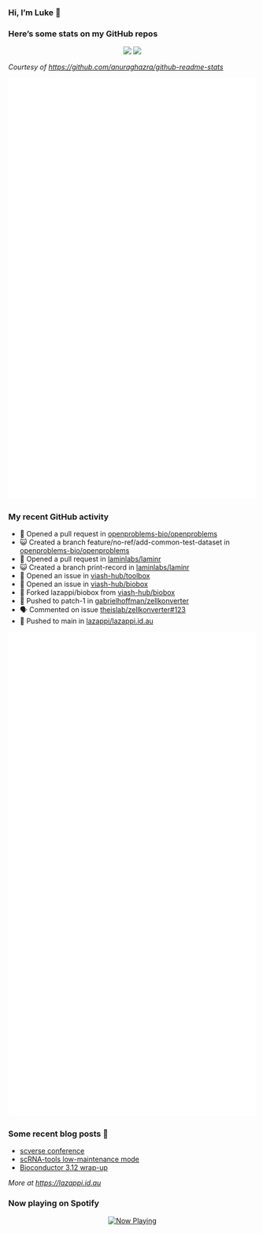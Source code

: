 
<!-- README.md is generated from README.Rmd. Please edit that file -->

### Hi, I’m Luke 👋

<!--
**lazappi/lazappi** is a ✨ _special_ ✨ repository because its `README.md` (this file) appears on your GitHub profile.
&#10;Here are some ideas to get you started:
&#10;- 🔭 I’m currently working on ...
- 🌱 I’m currently learning ...
- 👯 I’m looking to collaborate on ...
- 🤔 I’m looking for help with ...
- 💬 Ask me about ...
- 📫 How to reach me: ...
- 😄 Pronouns: ...
- ⚡ Fun fact: ...
-->

### Here’s some stats on my GitHub repos

<p align="center">
<img src="https://github-readme-stats.vercel.app/api?username=lazappi&count_private=true&show_icons=true&theme=buefy&hide_title=True">
<img src="https://github-readme-stats.vercel.app/api/top-langs/?username=lazappi&hide=html&theme=buefy&layout=compact">
</p>

*Courtesy of <https://github.com/anuraghazra/github-readme-stats>*

<p align="center" style="width:100%;">
<img src="https://github.com/lazappi/lazappi/raw/main/github-intro.svg">
</p>

### My recent GitHub activity

- 🤔 Opened a pull request in
  [openproblems-bio/openproblems](https://github.com/openproblems-bio/openproblems)
- 😺 Created a branch feature/no-ref/add-common-test-dataset in
  [openproblems-bio/openproblems](https://github.com/openproblems-bio/openproblems)
- 🤔 Opened a pull request in
  [laminlabs/laminr](https://github.com/laminlabs/laminr)
- 😺 Created a branch print-record in
  [laminlabs/laminr](https://github.com/laminlabs/laminr)
- 🤔 Opened an issue in
  [viash-hub/toolbox](https://github.com/viash-hub/toolbox)
- 🤔 Opened an issue in
  [viash-hub/biobox](https://github.com/viash-hub/biobox)
- 🍴 Forked lazappi/biobox from
  [viash-hub/biobox](https://github.com/viash-hub/biobox)
- 📨 Pushed to patch-1 in
  [gabrielhoffman/zellkonverter](https://github.com/gabrielhoffman/zellkonverter)
- 🗣 Commented on issue
  [theislab/zellkonverter#123](https://github.com/theislab/zellkonverter#123)
- 📨 Pushed to main in
  [lazappi/lazappi.id.au](https://github.com/lazappi/lazappi.id.au)

<p align="center" style="width:100%;">
<img src="https://github.com/lazappi/lazappi/raw/main/github-status.svg">
</p>

### Some recent blog posts 📝

- [scverse
  conference](https://lazappi.id.au/posts/2024-09-15-scverse-conference/)
- [scRNA-tools low-maintenance
  mode](https://lazappi.id.au/posts/2024-03-04-scRNAtools-low-maintenance/)
- [Bioconductor 3.12
  wrap-up](https://lazappi.id.au/posts/2020-10-30-bioconductor-3-12-wrap-up/)

*More at <https://lazappi.id.au>*

<!-- ### My latest tweet 👇 and retweet 👉 -->

### Now playing on Spotify

<p align="center">
<a href="https://now-playing-profile.lazappi.vercel.app/now-playing?open">
<img src="https://now-playing-profile.lazappi.vercel.app/now-playing" width="256" height="64" alt="Now Playing">
</a>
</p>
